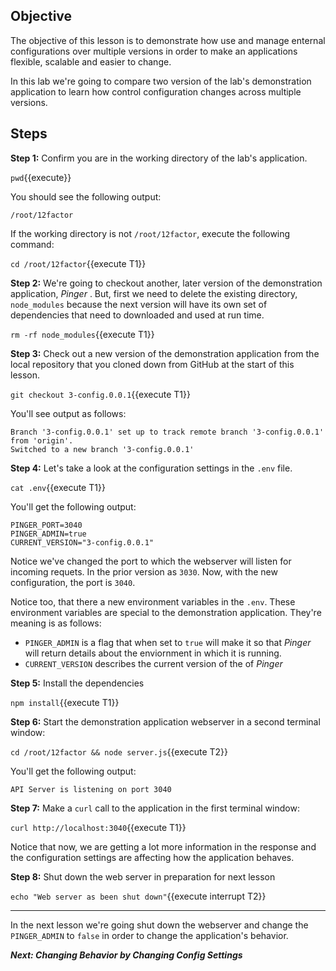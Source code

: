 ## Objective
The objective of this lesson is to demonstrate how use and manage enternal configurations over multiple versions in order to make an applications flexible, scalable and easier to change.

In this lab we're going to compare two version of the lab's demonstration application to learn how control configuration changes across multiple versions.


## Steps

**Step 1:** Confirm you are in the working directory of the lab's application.

`pwd`{{execute}}

You should see the following output:

`/root/12factor`

If the working directory is not `/root/12factor`, execute the following command:

`cd /root/12factor`{{execute T1}}

**Step 2:** We're going to checkout another, later version of the demonstration application, *Pinger* . But, first we need to delete the existing directory, `node_modules` because the next version will have its own set of dependencies that need to downloaded and used at run time.

`rm -rf node_modules`{{execute T1}}

**Step 3:** Check out a new version of the demonstration application from the local repository that you cloned down from GitHub at the start of this lesson.

`git checkout 3-config.0.0.1`{{execute T1}}

You'll see output as follows:

```
Branch '3-config.0.0.1' set up to track remote branch '3-config.0.0.1' from 'origin'.
Switched to a new branch '3-config.0.0.1'
```

**Step 4:** Let's take a look at the configuration settings in the `.env` file.

`cat .env`{{execute T1}}

You'll get the following output:

```
PINGER_PORT=3040
PINGER_ADMIN=true
CURRENT_VERSION="3-config.0.0.1"
```

Notice we've changed the port to which the webserver will listen for incoming requets. In the prior version as `3030`. Now, with the new configuration, the port is `3040`.

Notice too, that there a new environment variables in the `.env`. These environment variables are special to the demonstration application. They're meaning is as follows:

* `PINGER_ADMIN` is a flag that when set to `true` will make it so that *Pinger* will return details about the enviornment in which it is running.
* `CURRENT_VERSION` describes the current version of the of *Pinger*

**Step 5:** Install the dependencies

`npm install`{{execute T1}}

**Step 6:** Start the demonstration application webserver in a second terminal window:

`cd /root/12factor && node server.js`{{execute T2}}

You'll get the following output:

`API Server is listening on port 3040`

**Step 7:** Make a `curl` call to the application in the first terminal window:

`curl http://localhost:3040`{{execute T1}}


Notice that now, we are getting a lot more information in the response and the configuration settings are affecting how the application behaves.

**Step 8:** Shut down the web server in preparation for next lesson

`echo "Web server as been shut down"`{{execute interrupt T2}}

---

In the next lesson we're going shut down the webserver and change the `PINGER_ADMIN` to `false` in order to change the application's behavior.

***Next: Changing Behavior by Changing Config Settings***


